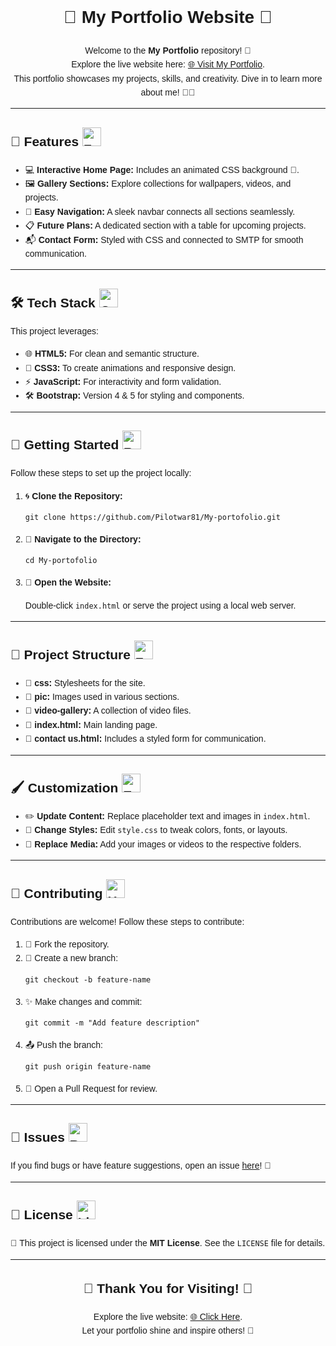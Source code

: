 <!DOCTYPE html>
<html>
<head>
  <title>My Portfolio README</title>
</head>
<body style="font-family: Arial, sans-serif; line-height: 1.6;">

<h1 align="center">🌟 My Portfolio Website 🚀</h1>

<p align="center">
  Welcome to the <strong>My Portfolio</strong> repository! 🎉<br>
  Explore the live website here: <a href="https://pilotwar81.github.io/My-portofolio/" target="_blank">🌐 Visit My Portfolio</a>.<br>
  This portfolio showcases my projects, skills, and creativity. Dive in to learn more about me! 💼✨
</p>

---

<h2>🎨 Features <img src="https://img.icons8.com/external-flaticons-flat-flat-icons/64/000000/external-features-robotics-flaticons-flat-flat-icons.png" alt="Features Icon" width="30"></h2>
<ul>
  <li>💻 <strong>Interactive Home Page:</strong> Includes an animated CSS background 🎥.</li>
  <li>🖼️ <strong>Gallery Sections:</strong> Explore collections for wallpapers, videos, and projects.</li>
  <li>🔗 <strong>Easy Navigation:</strong> A sleek navbar connects all sections seamlessly.</li>
  <li>📋 <strong>Future Plans:</strong> A dedicated section with a table for upcoming projects.</li>
  <li>📬 <strong>Contact Form:</strong> Styled with CSS and connected to SMTP for smooth communication.</li>
</ul>

---

<h2>🛠️ Tech Stack <img src="https://img.icons8.com/color/48/000000/code.png" alt="Code Icon" width="30"></h2>
<p>This project leverages:</p>
<ul>
  <li>🌐 <strong>HTML5:</strong> For clean and semantic structure.</li>
  <li>🎨 <strong>CSS3:</strong> To create animations and responsive design.</li>
  <li>⚡ <strong>JavaScript:</strong> For interactivity and form validation.</li>
  <li>🛠️ <strong>Bootstrap:</strong> Version 4 & 5 for styling and components.</li>
</ul>

---

<h2>🚀 Getting Started <img src="https://img.icons8.com/color/48/000000/rocket.png" alt="Rocket Icon" width="30"></h2>
<p>Follow these steps to set up the project locally:</p>
<ol>
  <li>🌀 <strong>Clone the Repository:</strong></li>
  <pre><code>git clone https://github.com/Pilotwar81/My-portofolio.git</code></pre>
  
  <li>📂 <strong>Navigate to the Directory:</strong></li>
  <pre><code>cd My-portofolio</code></pre>
  
  <li>🌟 <strong>Open the Website:</strong></li>
  <p>Double-click <code>index.html</code> or serve the project using a local web server.</p>
</ol>

---

<h2>📂 Project Structure <img src="https://img.icons8.com/ios-filled/50/000000/folder-invoices.png" alt="Folder Icon" width="30"></h2>
<ul>
  <li>📁 <strong>css:</strong> Stylesheets for the site.</li>
  <li>📁 <strong>pic:</strong> Images used in various sections.</li>
  <li>📁 <strong>video-gallery:</strong> A collection of video files.</li>
  <li>📄 <strong>index.html:</strong> Main landing page.</li>
  <li>📄 <strong>contact us.html:</strong> Includes a styled form for communication.</li>
</ul>

---

<h2>🖌️ Customization <img src="https://img.icons8.com/fluency/48/000000/edit-file.png" alt="Edit Icon" width="30"></h2>
<ul>
  <li>✏️ <strong>Update Content:</strong> Replace placeholder text and images in <code>index.html</code>.</li>
  <li>🎨 <strong>Change Styles:</strong> Edit <code>style.css</code> to tweak colors, fonts, or layouts.</li>
  <li>🎥 <strong>Replace Media:</strong> Add your images or videos to the respective folders.</li>
</ul>

---

<h2>🤝 Contributing <img src="https://img.icons8.com/external-becris-lineal-becris/64/000000/external-handshake-customer-loyalty-becris-lineal-becris.png" alt="Handshake Icon" width="30"></h2>
<p>Contributions are welcome! Follow these steps to contribute:</p>
<ol>
  <li>🍴 Fork the repository.</li>
  <li>🌱 Create a new branch:
    <pre><code>git checkout -b feature-name</code></pre>
  </li>
  <li>✨ Make changes and commit:
    <pre><code>git commit -m "Add feature description"</code></pre>
  </li>
  <li>📤 Push the branch:
    <pre><code>git push origin feature-name</code></pre>
  </li>
  <li>🔁 Open a Pull Request for review.</li>
</ol>

---

<h2>🐛 Issues <img src="https://img.icons8.com/external-flat-wichaiwi/64/000000/external-bug-coding-and-development-flat-wichaiwi.png" alt="Bug Icon" width="30"></h2>
<p>If you find bugs or have feature suggestions, open an issue <a href="https://github.com/Pilotwar81/My-portofolio/issues" target="_blank">here</a>! 🐞</p>

---

<h2>📜 License <img src="https://img.icons8.com/external-flat-icons-inmotus-design/64/000000/external-license-cyber-security-flat-icons-inmotus-design.png" alt="License Icon" width="30"></h2>
<p>📂 This project is licensed under the <strong>MIT License</strong>. See the <code>LICENSE</code> file for details.</p>

---

<h2 align="center">🎉 Thank You for Visiting! 🎉</h2>
<p align="center">
  Explore the live website: <a href="https://pilotwar81.github.io/My-portofolio/" target="_blank">🌐 Click Here</a>.<br>
  Let your portfolio shine and inspire others! 🌟
</p>

</body>
</html>
